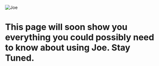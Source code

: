 ![Joe](https://u.swvn9.net/2017/2K0Bd.png)
# This page will soon show you everything you could possibly need to know about using Joe. Stay Tuned.
